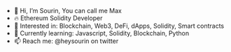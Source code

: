 - 👋 Hi, I’m Sourin, You can call me Max
- 🔥 Ethereum Solidity Developer
- 👀 Interested in: Blockchain, Web3, DeFi, dApps, Solidity, Smart contracts
- 🌱 Currently learning: Javascript, Solidity, Blockchain, Python
- 📫 Reach me: @heysourin on twitter

<!---
heysourin/heysourin is a ✨ special ✨ repository because its `README.md` (this file) appears on your GitHub profile.
You can click the Preview link to take a look at your changes.
--->
